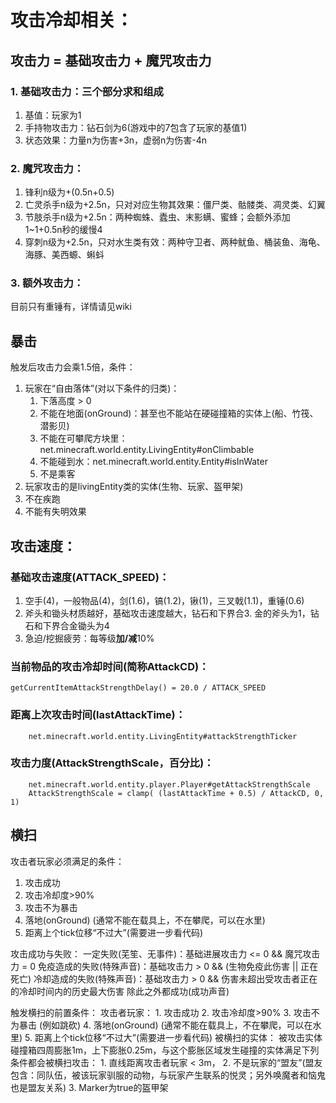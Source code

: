 # 攻击冷却相关：

## 攻击力 = 基础攻击力 + 魔咒攻击力

### 1. 基础攻击力：三个部分求和组成
1. 基值：玩家为1
2. 手持物攻击力：钻石剑为6(游戏中的7包含了玩家的基值1)
3. 状态效果：力量n为伤害+3n，虚弱n为伤害-4n

### 2. 魔咒攻击力：
1. 锋利n级为+(0.5n+0.5)
2. 亡灵杀手n级为+2.5n，只对对应生物其效果：僵尸类、骷髅类、凋灵类、幻翼
3. 节肢杀手n级为+2.5n：两种蜘蛛、蠹虫、末影螨、蜜蜂；会额外添加1~1+0.5n秒的缓慢4
4. 穿刺n级为+2.5n，只对水生类有效：两种守卫者、两种鱿鱼、桶装鱼、海龟、海豚、美西螈、蝌蚪

### 3. 额外攻击力：
目前只有重锤有，详情请见wiki

## 暴击
触发后攻击力会乘1.5倍，条件：
1. 玩家在“自由落体”(对以下条件的归类)：
    1. 下落高度 > 0
    2. 不能在地面(onGround)：甚至也不能站在硬碰撞箱的实体上(船、竹筏、潜影贝)
    3. 不能在可攀爬方块里：net.minecraft.world.entity.LivingEntity#onClimbable
    4. 不能碰到水：net.minecraft.world.entity.Entity#isInWater
    5. 不是乘客
2. 玩家攻击的是livingEntity类的实体(生物、玩家、盔甲架)
3. 不在疾跑
4. 不能有失明效果


## 攻击速度：
### 基础攻击速度(ATTACK_SPEED)：
1. 空手(4)，一般物品(4)，剑(1.6)，镐(1.2)，锹(1)，三叉戟(1.1)，重锤(0.6)
2. 斧头和锄头材质越好，基础攻击速度越大，钻石和下界合3. 金的斧头为1，钻石和下界合金锄头为4
3. 急迫/挖掘疲劳：每等级**加/减**10%
    
### 当前物品的攻击冷却时间(简称AttackCD)：
    getCurrentItemAttackStrengthDelay() = 20.0 / ATTACK_SPEED

### 距离上次攻击时间(lastAttackTime)：
        net.minecraft.world.entity.LivingEntity#attackStrengthTicker

### 攻击力度(AttackStrengthScale，百分比)：
        net.minecraft.world.entity.player.Player#getAttackStrengthScale
        AttackStrengthScale = clamp( (lastAttackTime + 0.5) / AttackCD, 0, 1)

## 横扫
攻击者玩家必须满足的条件：
1. 攻击成功
2. 攻击冷却度>90%
3. 攻击不为暴击
4. 落地(onGround) (通常不能在载具上，不在攀爬，可以在水里)
5. 距离上个tick位移“不过大”(需要进一步看代码)




攻击成功与失败：
		一定失败(芜笙、无事件)：基础进展攻击力 <= 0 && 魔咒攻击力 = 0
		免疫造成的失败(特殊声音)：基础攻击力 > 0 && (生物免疫此伤害 || 正在死亡)
		冷却造成的失败(特殊声音)：基础攻击力 > 0 && 伤害未超出受攻击者正在的冷却时间内的历史最大伤害
		除此之外都成功(成功声音)

触发横扫的前置条件：
	攻击者玩家：
		1. 攻击成功
		2. 攻击冷却度>90%
		3. 攻击不为暴击 (例如跳砍)
		4. 落地(onGround) (通常不能在载具上，不在攀爬，可以在水里)
		5. 距离上个tick位移“不过大”(需要进一步看代码)
	被横扫的实体：
		被攻击实体碰撞箱四周膨胀1m，上下膨胀0.25m，与这个膨胀区域发生碰撞的实体满足下列条件都会被横扫攻击：
			1. 直线距离攻击者玩家 < 3m，
			2. 不是玩家的“盟友”(盟友包含：同队伍，被该玩家驯服的动物，与玩家产生联系的悦灵；另外唤魔者和恼鬼也是盟友关系)
			3. Marker为true的盔甲架
